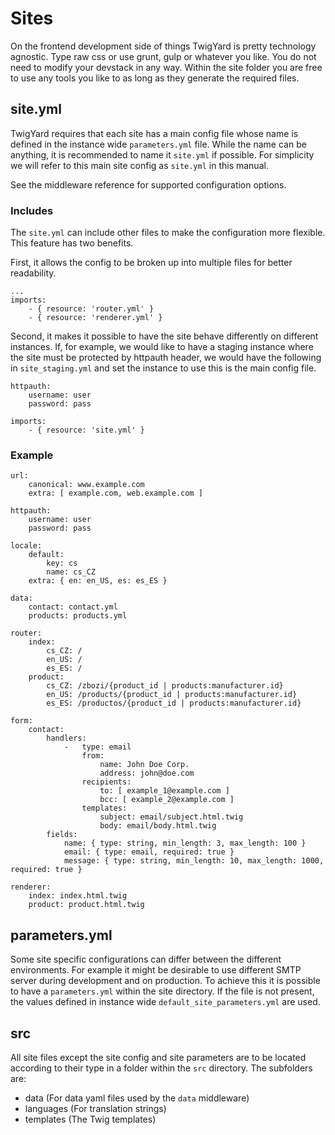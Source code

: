 # Sites
On the frontend development side of things TwigYard is pretty technology agnostic. Type raw css or use grunt, gulp or whatever you like. You do not need to modify your devstack in any way. Within the site folder you are free to use any tools you like to as long as they generate the required files.   

## site.yml
TwigYard requires that each site has a main config file whose name is defined in the instance wide `parameters.yml` file. While the name can be anything, it is recommended to name it `site.yml` if possible. For simplicity we will refer to this main site config as `site.yml` in this manual.

See the middleware reference for supported configuration options.

### Includes
The `site.yml` can include other files to make the configuration more flexible.
This feature has two benefits.

First, it allows the config to be broken up into multiple files for better readability.
```
...
imports:
    - { resource: 'router.yml' }
    - { resource: 'renderer.yml' }
```
Second, it makes it possible to have the site behave differently on different instances. If, for example, we would like to have a staging instance where the site must be protected by httpauth header, we would have the following in `site_staging.yml` and set the instance to use this is the main config file.
```
httpauth:
    username: user
    password: pass

imports:
    - { resource: 'site.yml' }
```

### Example 
```
url:
    canonical: www.example.com
    extra: [ example.com, web.example.com ]
 
httpauth:
    username: user
    password: pass
 
locale:
    default:
        key: cs
        name: cs_CZ
    extra: { en: en_US, es: es_ES }
  
data:
    contact: contact.yml
    products: products.yml
 
router:
    index:
        cs_CZ: /
        en_US: /
        es_ES: /
    product:
        cs_CZ: /zbozi/{product_id | products:manufacturer.id}
        en_US: /products/{product_id | products:manufacturer.id}
        es_ES: /productos/{product_id | products:manufacturer.id}
 
form:
    contact:
        handlers:
            -   type: email
                from:
                    name: John Doe Corp.
                    address: john@doe.com
                recipients:
                    to: [ example_1@example.com ]
                    bcc: [ example_2@example.com ]
                templates:
                    subject: email/subject.html.twig
                    body: email/body.html.twig
        fields:
            name: { type: string, min_length: 3, max_length: 100 }
            email: { type: email, required: true }
            message: { type: string, min_length: 10, max_length: 1000, required: true }
 
renderer:
    index: index.html.twig
    product: product.html.twig
```

## parameters.yml
Some site specific configurations can differ between the different environments. For example it might be desirable to use different SMTP server during development and on production. To achieve this it is possible to have a `parameters.yml` within the site directory. If the file is not present, the values defined in instance wide `default_site_parameters.yml` are used. 

## src
All site files except the site config and site parameters are to be located according to their type in a folder within the `src` directory. The subfolders are:

* data (For data yaml files used by the `data` middleware)
* languages (For translation strings)
* templates (The Twig templates)
